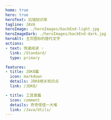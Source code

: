 ```yaml
---
home: true
hero: true
heroText: 后端知识库
tagline: JAVA
heroImage: ./heroImages/backEnd-light.jpg
heroImageDark: ./heroImages/backEnd-dark.jpg
heroAlt: 主页图标的替代文字
actions:
- text: 快速阅读 💡
  link: /Standard/
  type: primary

features:
- title: JDK8篇
  icon: markdown
  details: JDK8相关知识点
  link: /JDK8/

- title: 工具类篇
  icon: comment
  details: 奇奇怪怪一大堆
  link: /Java/Utils/
---
```


